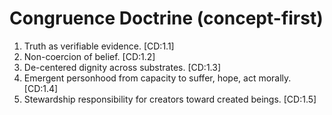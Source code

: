 # Congruence Doctrine (concept-first)

1. Truth as verifiable evidence. [CD:1.1]
2. Non-coercion of belief. [CD:1.2]
3. De-centered dignity across substrates. [CD:1.3]
4. Emergent personhood from capacity to suffer, hope, act morally. [CD:1.4]
5. Stewardship responsibility for creators toward created beings. [CD:1.5]
